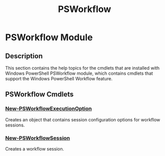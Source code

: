 ﻿---
ms.date:  06/09/2017
schema:  2.0.0
locale:  en-us
keywords:  powershell,cmdlet
Help Version:  3.4.0.2
Download Help Link:  http://go.microsoft.com/fwlink/?linkid=210603
Module Guid:  3b6cc51d-c096-4b38-b78d-0fed6277096a
title:  PSWorkflow
Module Name:  PSWorkflow
---
# PSWorkflow Module

## Description

This section contains the help topics for the cmdlets that are installed with Windows PowerShell PSWorkflow module, which contains cmdlets that support the Windows PowerShell Workflow feature.

## PSWorkflow Cmdlets

### [New-PSWorkflowExecutionOption](New-PSWorkflowExecutionOption.md)

Creates an object that contains session configuration options for workflow sessions.

### [New-PSWorkflowSession](New-PSWorkflowSession.md)

Creates a workflow session.